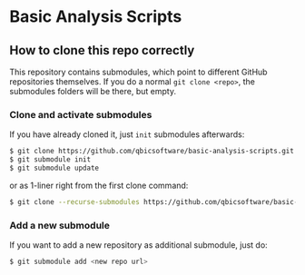 # Basic Analysis Scripts

## How to clone this repo correctly

This repository contains submodules, which point to different GitHub repositories themselves. If you do a normal `git clone <repo>`, the submodules folders will be there, but empty.

### Clone and activate submodules

If you have already cloned it, just `init` submodules afterwards:

```bash
$ git clone https://github.com/qbicsoftware/basic-analysis-scripts.git
$ git submodule init
$ git submodule update
```

or as 1-liner right from the first clone command:

```bash
$ git clone --recurse-submodules https://github.com/qbicsoftware/basic-analysis-scripts.git
```

### Add a new submodule

If you want to add a new repository as additional submodule, just do:

```bash
$ git submodule add <new repo url>
```
